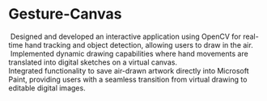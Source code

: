 # Gesture-Canvas
­ Designed and developed an interactive application using OpenCV for real-time hand tracking and object detection, allowing users to draw in the air. </br>
­	Implemented dynamic drawing capabilities where hand movements are translated into digital sketches on a virtual canvas.</br>
­	Integrated functionality to save air-drawn artwork directly into Microsoft Paint, providing users with a seamless transition from virtual drawing to editable digital images.</br>
